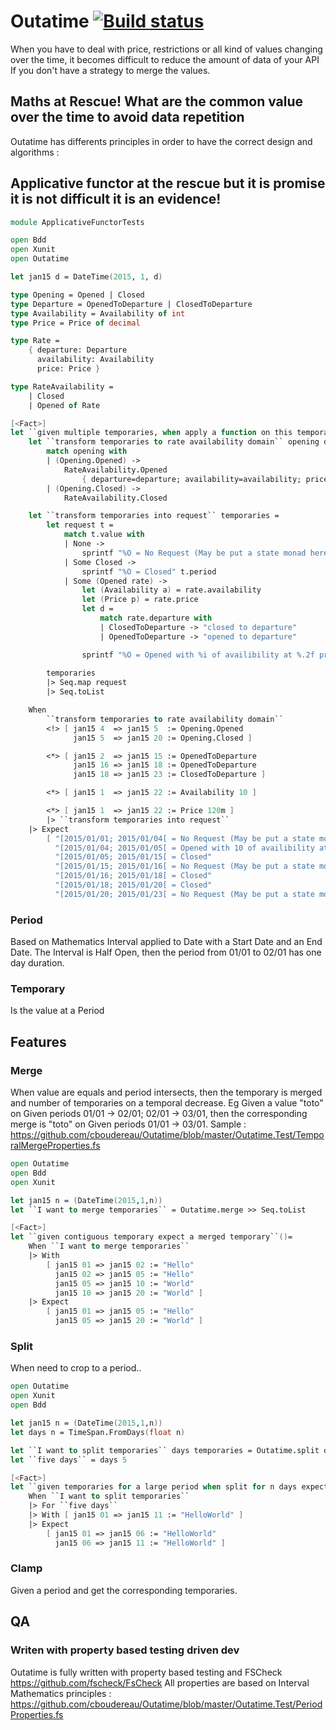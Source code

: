# Outatime [![Build status](https://ci.appveyor.com/api/projects/status/v3f2gj9602e82ia4?svg=true)](https://ci.appveyor.com/project/cboudereau/outatime) 

When you have to deal with price, restrictions or all kind of values changing over the time, it becomes difficult to reduce the amount of data of your API If you don't have a strategy to merge the values.

## Maths at Rescue! What are the common value over the time to avoid data repetition
Outatime has differents principles in order to have the correct design and algorithms :

## Applicative functor at the rescue but it is promise it is not difficult it is an evidence!
```fsharp
module ApplicativeFunctorTests

open Bdd
open Xunit
open Outatime

let jan15 d = DateTime(2015, 1, d)

type Opening = Opened | Closed
type Departure = OpenedToDeparture | ClosedToDeparture
type Availability = Availability of int
type Price = Price of decimal

type Rate = 
    { departure: Departure
      availability: Availability
      price: Price }

type RateAvailability = 
    | Closed
    | Opened of Rate

[<Fact>]
let ``given multiple temporaries, when apply a function on this temporaries then expect applied function on any intersection``()=
    let ``transform temporaries to rate availability domain`` opening departure availability price = 
        match opening with
        | (Opening.Opened) -> 
            RateAvailability.Opened 
                { departure=departure; availability=availability; price=price }
        | (Opening.Closed) -> 
            RateAvailability.Closed

    let ``transform temporaries into request`` temporaries = 
        let request t = 
            match t.value with
            | None -> 
                sprintf "%O = No Request (May be put a state monad here)" t.period
            | Some Closed -> 
                sprintf "%O = Closed" t.period
            | Some (Opened rate) -> 
                let (Availability a) = rate.availability
                let (Price p) = rate.price
                let d = 
                    match rate.departure with
                    | ClosedToDeparture -> "closed to departure"
                    | OpenedToDeparture -> "opened to departure"

                sprintf "%O = Opened with %i of availibility at %.2f price and %s" t.period a p d
            
        temporaries 
        |> Seq.map request
        |> Seq.toList

    When
        ``transform temporaries to rate availability domain``
        <!> [ jan15 4  => jan15 5  := Opening.Opened
              jan15 5  => jan15 20 := Opening.Closed ]

        <*> [ jan15 2  => jan15 15 := OpenedToDeparture
              jan15 16 => jan15 18 := OpenedToDeparture
              jan15 18 => jan15 23 := ClosedToDeparture ]

        <*> [ jan15 1  => jan15 22 := Availability 10 ]

        <*> [ jan15 1  => jan15 22 := Price 120m ]
        |> ``transform temporaries into request``
    |> Expect 
        [ "[2015/01/01; 2015/01/04[ = No Request (May be put a state monad here)"
          "[2015/01/04; 2015/01/05[ = Opened with 10 of availibility at 120.00 price and opened to departure"
          "[2015/01/05; 2015/01/15[ = Closed"
          "[2015/01/15; 2015/01/16[ = No Request (May be put a state monad here)"
          "[2015/01/16; 2015/01/18[ = Closed"
          "[2015/01/18; 2015/01/20[ = Closed"
          "[2015/01/20; 2015/01/23[ = No Request (May be put a state monad here)" ]
```

### Period 
Based on Mathematics Interval applied to Date with a Start Date and an End Date. The Interval is Half Open, then the period from 01/01 to 02/01 has one day duration.

### Temporary
Is the value at a Period

## Features
### Merge
When value are equals and period intersects, then the temporary is merged and number of temporaries on a temporal decrease. Eg Given a value "toto" on Given periods 01/01 -> 02/01; 02/01 -> 03/01, then the corresponding merge is "toto" on Given periods 01/01 -> 03/01. Sample : https://github.com/cboudereau/Outatime/blob/master/Outatime.Test/TemporalMergeProperties.fs

```fsharp
open Outatime
open Bdd
open Xunit

let jan15 n = (DateTime(2015,1,n))
let ``I want to merge temporaries`` = Outatime.merge >> Seq.toList

[<Fact>]
let ``given contiguous temporary expect a merged temporary``()=
    When ``I want to merge temporaries`` 
    |> With 
        [ jan15 01 => jan15 02 := "Hello"
          jan15 02 => jan15 05 := "Hello"
          jan15 05 => jan15 10 := "World"
          jan15 10 => jan15 20 := "World" ]
    |> Expect
        [ jan15 01 => jan15 05 := "Hello"
          jan15 05 => jan15 20 := "World" ]
```

### Split
When need to crop to a period..

```fsharp
open Outatime
open Xunit
open Bdd

let jan15 n = (DateTime(2015,1,n))
let days n = TimeSpan.FromDays(float n)

let ``I want to split temporaries`` days temporaries = Outatime.split days temporaries |> Seq.toList
let ``five days`` = days 5

[<Fact>]
let ``given temporaries for a large period when split for n days expect temporary with n day max period length``()=
    When ``I want to split temporaries`` 
    |> For ``five days``
    |> With [ jan15 01 => jan15 11 := "HelloWorld" ]
    |> Expect
        [ jan15 01 => jan15 06 := "HelloWorld"
          jan15 06 => jan15 11 := "HelloWorld" ]
```
	
### Clamp
Given a period and get the corresponding temporaries.

## QA
### Writen with property based testing driven dev
Outatime is fully written with property based testing and FSCheck https://github.com/fscheck/FsCheck
All properties are based on Interval Mathematics principles : https://github.com/cboudereau/Outatime/blob/master/Outatime.Test/PeriodProperties.fs
